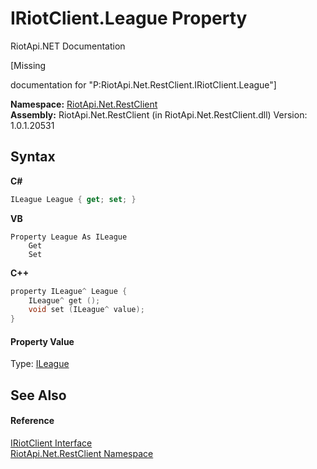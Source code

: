 # IRiotClient.League Property 
RiotApi.NET Documentation 

\[Missing <summary> documentation for "P:RiotApi.Net.RestClient.IRiotClient.League"\]

**Namespace:**&nbsp;<a href="380906d8-0718-db74-ba58-94a29fd87baa">RiotApi.Net.RestClient</a><br />**Assembly:**&nbsp;RiotApi.Net.RestClient (in RiotApi.Net.RestClient.dll) Version: 1.0.1.20531

## Syntax

**C#**<br />
``` C#
ILeague League { get; set; }
```

**VB**<br />
``` VB
Property League As ILeague
	Get
	Set
```

**C++**<br />
``` C++
property ILeague^ League {
	ILeague^ get ();
	void set (ILeague^ value);
}
```


#### Property Value
Type: <a href="f4feab45-6453-d761-cffb-cc231a5a7b28">ILeague</a>

## See Also


#### Reference
<a href="7dd7d888-7be1-e774-04ab-b996e36da051">IRiotClient Interface</a><br /><a href="380906d8-0718-db74-ba58-94a29fd87baa">RiotApi.Net.RestClient Namespace</a><br />